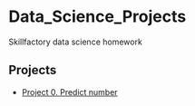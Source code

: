 # Data_Science_Projects
Skillfactory data science homework

## Projects
* [Project 0. Predict number](https://github.com/Eugene-Patysh/Data_Science_Projects/tree/master/project_0)